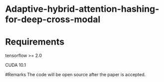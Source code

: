 # Adaptive-hybrid-attention-hashing-for-deep-cross-modal

# Requirements
tensorflow >= 2.0


CUDA 10.1

#Remarks
The code will be open source after the paper is accepted.
